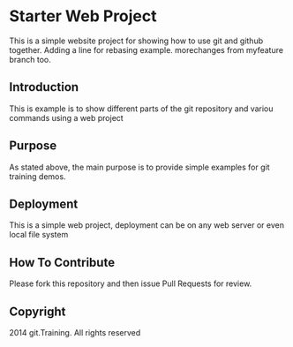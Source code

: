 # Starter Web Project

This is a simple website project for showing how to use git and github together.
Adding a line for rebasing example.
morechanges from myfeature branch too.
## Introduction

This is example is to show different parts of the git repository and variou commands using a web project

## Purpose

As stated above, the main purpose is to provide simple examples for git training demos.

## Deployment

This is a simple web project, deployment can be on any web server or even local file system

## How To Contribute

Please fork this repository and then issue Pull Requests for review.

## Copyright

2014 git.Training. All rights reserved